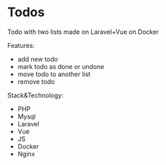 # Todos
Todo with two lists made on Laravel+Vue on Docker

Features:
- add new todo
- mark todo as done or undone
- move todo to another list
- remove todo


Stack&Technology:
- PHP
- Mysql
- Laravel
- Vue
- JS
- Docker
- Nginx
